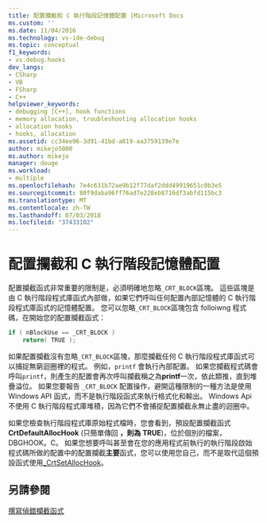 ```yaml
---
title: 配置攔截和 C 執行階段記憶體配置 |Microsoft Docs
ms.custom: ''
ms.date: 11/04/2016
ms.technology: vs-ide-debug
ms.topic: conceptual
f1_keywords:
- vs.debug.hooks
dev_langs:
- CSharp
- VB
- FSharp
- C++
helpviewer_keywords:
- debugging [C++], hook functions
- memory allocation, troubleshooting allocation hooks
- allocation hooks
- hooks, allocation
ms.assetid: cc34ee96-3d91-41bd-a019-aa3759139e7e
author: mikejo5000
ms.author: mikejo
manager: douge
ms.workload:
- multiple
ms.openlocfilehash: 7e4c631b72ae9b12f77daf2ddd49919651c0b3e5
ms.sourcegitcommit: 80f9daba96ff76ad7e228eb8716df3abfd115bc3
ms.translationtype: MT
ms.contentlocale: zh-TW
ms.lasthandoff: 07/03/2018
ms.locfileid: "37433102"
---
```

# <a name="allocation-hooks-and-c-run-time-memory-allocations"></a>配置攔截和 C 執行階段記憶體配置
配置攔截函式非常重要的限制是，必須明確地忽略`_CRT_BLOCK`區塊。 這些區塊是由 C 執行階段程式庫函式內部做，如果它們呼叫任何配置內部記憶體的 C 執行階段程式庫函式的記憶體配置。 您可以忽略`_CRT_BLOCK`區塊包含 folloiwng 程式碼，在開始您的配置攔截函式：  
  
```cpp
if ( nBlockUse == _CRT_BLOCK )  
    return( TRUE );  
```  
  
 如果配置攔截沒有忽略`_CRT_BLOCK`區塊，那麼攔截任何 C 執行階段程式庫函式可以捕捉無窮迴圈裡的程式。 例如，`printf` 會執行內部配置。 如果您攔截程式碼會呼叫`printf`，則產生的配置會再次呼叫攔截稱之為**printf**一次，依此類推，直到堆疊溢位。 如果您要報告 `_CRT_BLOCK` 配置操作，避開這種限制的一種方法是使用 Windows API 函式，而不是執行階段函式來執行格式化和輸出。 Windows Api 不使用 C 執行階段程式庫堆積，因為它們不會捕捉配置攔截永無止盡的迴圈中。  
  
 如果您檢查執行階段程式庫原始程式檔時，您會看到，預設配置攔截函式**CrtDefaultAllocHook** (只簡單傳回 **，則為 TRUE**)，位於個別的檔案，DBGHOOK。C。 如果您想要呼叫甚至會在您的應用程式前執行的執行階段啟始程式碼所做的配置中的配置攔截**主要**函式，您可以使用您自己，而不是取代這個預設函式使用[_CrtSetAllocHook](/cpp/c-runtime-library/reference/crtsetallochook)。  
  
## <a name="see-also"></a>另請參閱  
 [撰寫偵錯攔截函式](../debugger/debug-hook-function-writing.md)   
